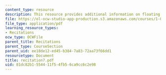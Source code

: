 ```yaml
---
content_type: resource
description: This resource provides additional information on floating body stability.
file: https://ol-ocw-studio-app-production.s3.amazonaws.com/courses/1-060-engineering-mechanics-ii-spring-2006/81dc82b1554411f54fb56ca9cc6c2e98_recitation7.pdf
file_type: application/pdf
learning_resource_types:
- Recitations
ocw_type: OCWFile
parent_title: Recitations
parent_type: CourseSection
parent_uid: ee18de12-ed45-b384-7a83-72aa73f66dd1
resourcetype: Document
title: recitation7.pdf
uid: 81dc82b1-5544-11f5-4fb5-6ca9cc6c2e98
---
```

